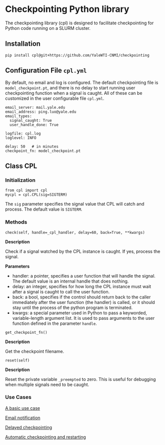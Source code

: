 # Checkpointing Python library 

The checkpointing library (cpl) is designed to facilitate checkpointing for Python code running on a SLURM cluster. 
## Installation

```{bash}
pip install cpl@git+https://github.com/YaleWTI-CNMI/checkpointing
```

## Configuration File `cpl.yml`

By default, no email and log is configured. The default checkpointing file is `model_checkpoint.pt`, 
and there is no delay to start running user checkpointing function when a signal is caught.
All of these can be customized in the user configurable file `cpl.yml`.
```{bash}
email_server: mail.yale.edu
email_address: ping.luo@yale.edu
email_types:
  signal_caught: True
  user_handle_done: True

logfile: cpl.log
loglevel: INFO

delay: 50   # in minutes
checkpoint_fn: model_checkpoint.pt
```
## Class CPL

### Initialization

```{python}
from cpl import cpl
mycpl = cpl.CPL(sig=SIGTERM)
```
The `sig` parameter specifies the signal value that CPL will catch and process. The default value is `SIGTERM`. 

### Methods

```{python}
check(self, handle=_cpl_handler, delay=60, back=True, **kwargs)
```
**Description**

Check if a signal watched by the CPL instance is caught. If yes, process the signal. 

**Parameters**
- handler: a pointer, specifies a user function that will handle the signal. The default value is an internal handle that does nothing.
- delay: an integer, specifies for how long the CPL instance must wait after a signal is caught to call the user function.
- back: a bool, specifies if the control should return back to the caller immediately after the user function (the handler) is called, or it should stay until the process of the python program is terminated. 
- kwargs: a special parameter used in Python to pass a keyworded, variable-length argument list. It is used to pass arguments to the user function defined in the parameter `handle`. 

```{python}
get_checkpoint_fn()
```
**Description**

Get the checkpoint filename. 

```{python}
reset(self)
```
**Description**

Reset the private variable `_preempted` to zero. This is useful for debugging when multiple signals need to be caught. 

### Use Cases
[A basic use case](examples/example1)

[Email notification](examples/example2)

[Delayed checkpointing](examples/example3)

[Automatic checkpointing and restarting](examples/example4)

